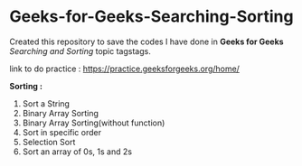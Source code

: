 # Geeks-for-Geeks-Searching-Sorting

Created this repository to save the codes I have done in **Geeks for Geeks** *Searching and Sorting* topic tagstags.

link to do practice : https://practice.geeksforgeeks.org/home/

**Sorting :**
1. Sort a String
2. Binary Array Sorting
3. Binary Array Sorting(without function)
4. Sort in specific order
5. Selection Sort 
6. Sort an array of 0s, 1s and 2s 

